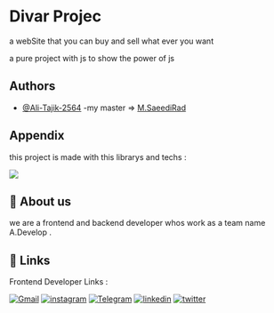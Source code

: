 # Divar Projec

a webSite that you can buy and sell what ever you want

a pure project with js to show the power of js

## Authors

- [@Ali-Tajik-2564](https://github.com/Ali-Tajik-2564)
  -my master => [M.SaeediRad](@m_saeedirad)

## Appendix

this project is made with this librarys and techs :

![](https://img.shields.io/badge/JavaScript-323330?style=for-the-badge&logo=javascript&logoColor=F7DF1E)

## 🚀 About us

we are a frontend and backend developer whos work as a team name A.Develop .

## 🔗 Links

Frontend Developer Links :

[![Gmail](https://img.shields.io/badge/Gmail-D14836?style=for-the-badge&logo=gmail&logoColor=white)](ali.tajik.1385.a@gmail.com)
[![instagram](https://img.shields.io/badge/Instagram-E4405F?style=for-the-badge&logo=instagram&logoColor=white)](https://instagram.com/__ali_tajik?igshid=MzNlNGNkZWQ4Mg==)
[![Telegram](https://img.shields.io/badge/Telegram-2CA5E0?style=for-the-badge&logo=telegram&logoColor=white)](https://t.me/https_ali_tajik)
[![linkedin](https://img.shields.io/badge/linkedin-0A66C2?style=for-the-badge&logo=linkedin&logoColor=white)](https://www.linkedin.com/in/ali-tajik-a28778243)
[![twitter](https://img.shields.io/badge/twitter-1DA1F2?style=for-the-badge&logo=twitter&logoColor=white)](https://twitter.com/alit_2564?t=bHPK1XWrhMEMdTck_xBc8A&s=09)
